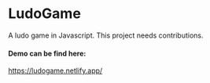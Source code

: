 # LudoGame
A ludo game in Javascript. This project needs contributions.


#### Demo can be find here:
https://ludogame.netlify.app/
